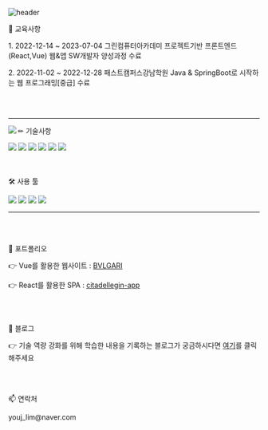 <!--
**Ba-latte/Ba-latte** is a ✨ _special_ ✨ repository because its `README.md` (this file) appears on your GitHub profile.

Here are some ideas to get you started:

- 🔭 I’m currently working on ...
- 🌱 I’m currently learning ...
- 👯 I’m looking to collaborate on ...
- 🤔 I’m looking for help with ...
- 💬 Ask me about ...
- 📫 How to reach me: ...
- 😄 Pronouns: ...
- ⚡ Fun fact: ...
-->

<!-- 헤더 -->
![header](https://capsule-render.vercel.app/api?type=transparent&color=timeGradient&text=안녕하세요%20😊&desc=끈질기게%20노력하는%20사람%20임유정입니다.&fontColor=auto&fontSize=35&fontAlignY=40&height=250)



<!-- 메인 -->
<div>
  <p>🌱 교육사항</p>
  <p>1. 2022-12-14 ~ 2023-07-04 그린컴퓨터아카데미 프로젝트기반 프론트엔드(React,Vue) 웹&앱 SW개발자 양성과정 수료</p>
  <p>2. 2022-11-02 ~ 2022-12-28 패스트캠퍼스강남학원 Java & SpringBoot로 시작하는 웹 프로그래밍[중급] 수료</p>
</div>


<br/>
<br/>

***

<div>
  <img align='left' src="https://github-readme-stats.vercel.app/api/top-langs/?username=Ba-latte&layout=compact">
  <p>✏ 기술사항</p>
  <img src="https://img.shields.io/badge/HTML5-E34F26?style=flat&logo=HTML5&logoColor=white" />
	<img src="https://img.shields.io/badge/CSS3-1572B6?style=flat&logo=CSS3&logoColor=white" />
	<img src="https://img.shields.io/badge/JavaScript-F7DF1E?style=flat&logo=JavaScript&logoColor=white" />
	<img src="https://img.shields.io/badge/jQuery-0769AD?style=flat&logo=jQuery&logoColor=white" />
	<img src="https://img.shields.io/badge/Vue.js-4FC08D?style=flat&logo=Vue.js&logoColor=white" />
	<img src="https://img.shields.io/badge/React-61DAFB?style=flat&logo=React&logoColor=white" />
</div>


<br/>
<br/>

<div>
  <p>🛠 사용 툴</p>
  <img src="https://img.shields.io/badge/Visual%20Studio%20Code-007ACC?style=flat&logo=VisualStudioCode&logoColor=white" />
  <img src="https://img.shields.io/badge/GitHub-181717?style=flat&logo=GitHub&logoColor=white" />
  <img src="https://img.shields.io/badge/Slack-4A154B?style=flat&logo=Slack&logoColor=white" />
  <img src="https://img.shields.io/badge/Figma-F24E1E?style=flat&logo=Figma&logoColor=white" />
</div>

***

<br/>
<br/>

<div>
  <p>📄 포트폴리오</p>
  <p>👉 Vue를 활용한 웹사이트 : <a href="https://ba-latte.github.io/FED-PJ-WBS-youj/02.%EB%AA%A8%EB%B0%94%EC%9D%BC%EC%9B%B9&%EC%95%B1%ED%94%84%EB%A1%9C%EC%A0%9D%ED%8A%B8/03.%EA%B5%AC%ED%98%84%EC%86%8C%EC%8A%A4/index.html" target="_blank">BVLGARI</a></p>
  <p>👉 React를 활용한 SPA : <a href="https://ba-latte.github.io/citadellegin-app/" target="_blank">citadellegin-app</a></p>
</div>

<br/>
<br/>

<div>
  <p>📕 블로그</p>
  <p>👉 기술 역량 강화를 위해 학습한 내용을 기록하는 블로그가 궁금하시다면 <a href="https://blog.naver.com/youj_lim/223108322887" target="_blank">여기</a>를 클릭해주세요</p>
</div>

<br/>
<br/>

<div>
  <p>📫 연락처</p>
  <p>youj_lim@naver.com</p>
</div>


<!-- 푸터 -->
<!--
![footer](https://capsule-render.vercel.app/api?section=footer&type=waving&color=timeGradient&height=150)
-->
